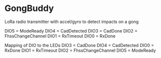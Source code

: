 # GongBuddy

LoRa radio transmitter with accel/gyro to detect impacts on a gong

DIO5 = ModeReady
DIO4 = CadDetected
DIO3 = CadDone
DIO2 = FhssChangeChannel
DIO1 = RxTimeout
DIO0 = RxDone

Mapping of DIO to the LEDs
DIO3 = CadDone
DIO4 = CadDetected
DIO0 = RxDone
DIO1 = RxTimeout
DIO2 = FhssChangeChannel
DIO5 = ModeReady
